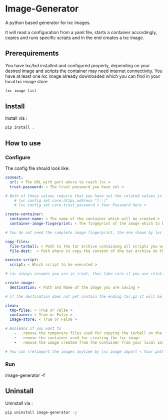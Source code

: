 # Image-Generator

A python based generator for lxc images.

It will read a configuration from a yaml file, starts a container accordingly,
copies and runs specific scripts and in the end creates a lxc image.

## Prerequirements

You have lxc/lxd installed and configured properly, depending on your desired
image and scripts the container may need internet connectivity. You have at least
one lxc image already downloaded which you can find in your local lxc image store

```sh
lxc image list
```

## Install

Install via :

```sh
pip install .
```

## How to use

### Configure

The config file should look like:

```yaml
connect:
  url: < The URL with port where to reach lxc >
  trust-password: < The trust password you have set >

# Both of these values require that you have set the related values in the lxc config
    # lxc config set core.https_address "[::]"
    # lxc config set core.trust_password < Your Password here >

create-container:
  container-name: < The name of the container which will be created >
  container-image-fingerprint: < The fingeprint of the image which to be used for the container >

# You do not need the complete image fingerprint, the one shown by lxc image list is enough

copy-files:
  file-tarball: < Path to the tar archive containing all scripts you want to push on the image >
  file-dest:  < Path where to copy the content of the tar archive on the container >

execute-script:
  script: < Which script to be executed >

# lxc always assumes you are in /root, thus take care if you use relative paths to the scripts here

create-image:
  destination: < Path and Name of the image you are saving >

# if the destination does not yet contain the ending tar.gz it will be added automatically

clean:
  tmp-files: < True or False >
  container: < True or False >
  image-store: < True or False >

# Booleans if you want to
    -   remove the temporary files used for copying the tarball on the container
    -   remove the container used for creating the lxc image
    -   remove the image created from the container from your local image store

# You can (re)import the images anytime by lxc image import < Your path to the desired image.tar.gz > --alias < Your Alias here >

```

### Run

image-generator -f <PATH-TO-THE-CONFIGURATION-FILE>

## Uninstall

Uninstall via :

```sh
pip uninstall image-generator -y
```